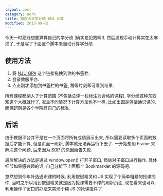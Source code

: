 ```yaml
---
layout: post
category: Work
title: 南京大学学分绩 GPA 计算
modified: 2013-09-01
---
```

今天一时犯贱想要算算自己的学分绩 (确实是犯贱啊!), 然后发现手动计算实在太麻烦了, 于是写了下面这个脚本来自动计算学分绩.

## 使用方法

1. 将 [NJU GPA][Bookmarklet] 这个链接拖拽到你的书签栏.
2. 登录教服平台.
3. 点击刚才添加到书签栏的书签, 稍等片刻即可看到结果.

所有课程都纳入了计算范围 (不包括总评一栏标注为合格的课程), 学分绩这种东西知道个大概就行了, 况且不同情况下计算方法也不一样, 
比如出国是包括通识课的, 而保研则是各个学院有自己的标准.

## 后话

由于教服平台并不是在一个页面将所有成绩展示出来, 所以需要读取多个页面的数据后才能计算, 但是页面一刷新, 脚本就无法再运行下去了.
一开始想用 Frame 来解决这个问题, 后来因为 <acronym title="Same Origin Policy">SOP</acronym> 的原因而告失败.

最后解决的办法是通过 window.open() 打开子窗口, 然后对子窗口进行操作.
具体细节如果感兴趣的话, 自己分析下上面那个 Bookmarklet 的源码吧.

忽然想到今年补选通识课的时候, 利用按键精灵和 JS 实现了个简单粗暴的抢课插件, 当时之所以用到按键精灵就是因为抢课需要不停的刷新页面, 现在看来也可以利用操作子窗口的办法来实现个纯 JS 的抢课插件了.

[Bookmarklet]: javascript:(function(){var%20scores=0;var%20grades=0;var%20href_array=[];var%20fin_count=0;var%20all=[];grade_page="http://"%20+%20document.domain%20+%20":8080/jiaowu/student/studentinfo/achievementinfo.do?method=searchTermList";open(grade_page).addEventListener('load',function(){set_href_array(this);this.close();for(var%20i=0;i<href_array.length;i++){open(href_array[i]).addEventListener('load',function(){handler(this);});}});function%20trim(str){return%20str.replace(/^\s*/,'').replace(/\s*$/,'');}function%20set_href_array(win){link_table=win.document.getElementsByTagName('table')[1];var%20trs=link_table.children[0].children;var%20a;for(var%20i=0;i<trs.length;i++){a=trs[i].getElementsByTagName('a');if(a.length==0){continue;}href_array.push(a[0].href);}href_array.pop();}function%20handler(win){var%20table_body=win.document.getElementsByClassName('TABLE_BODY');var%20trs=table_body[0].getElementsByTagName('tr');var%20tds,name,type,ul,score;for(var%20i=1;i<trs.length;i++){tds=trs[i].getElementsByTagName('td');type=trim(tds[4].innerHTML);ul=tds[6].children[0];if(ul==undefined){continue;}name=trim(tds[2].innerHTML);score=Number(tds[5].innerHTML);grade=Number(ul.innerHTML);all.push({'name':name,'score':score,'grade':grade,'type':type});scores+=score;grades+=grade*score;}fin_count++;check();win.close();}function%20check(){if(fin_count==href_array.length){var%20str='';for(var%20i=0;i<all.length;i++){str+=all[i].score+'\t'+all[i].grade+'\t'+all[i].type+'\t'+all[i].name+'\n';}gpa=(grades/scores)/20;str+='GPA:%20'+gpa.toFixed(2);alert(str);}}})()
